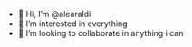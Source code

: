 - 👋 Hi, I’m @alearaldi
- 👀 I’m interested in everything
- 💞️ I’m looking to collaborate in anything i can

<!---
alearaldi/alearaldi is a ✨ special ✨ repository because its `README.md` (this file) appears on your GitHub profile.
You can click the Preview link to take a look at your changes.
--->
